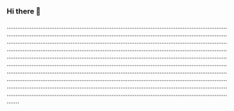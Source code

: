 ### Hi there 👋

...............................................................................................................................................................................................................................................................................................................................................................................................................................................................................................................................................................................................................................................................................................................................................................................................................................................................................................................................................................................................................................................................................................................................................................................................................................................................................................